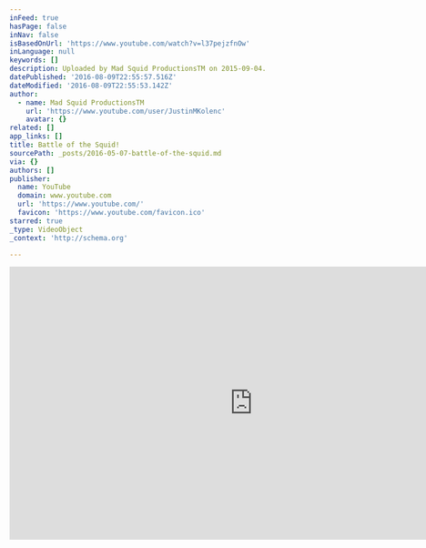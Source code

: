 ```yaml
---
inFeed: true
hasPage: false
inNav: false
isBasedOnUrl: 'https://www.youtube.com/watch?v=l37pejzfnOw'
inLanguage: null
keywords: []
description: Uploaded by Mad Squid ProductionsTM on 2015-09-04.
datePublished: '2016-08-09T22:55:57.516Z'
dateModified: '2016-08-09T22:55:53.142Z'
author:
  - name: Mad Squid ProductionsTM
    url: 'https://www.youtube.com/user/JustinMKolenc'
    avatar: {}
related: []
app_links: []
title: Battle of the Squid!
sourcePath: _posts/2016-05-07-battle-of-the-squid.md
via: {}
authors: []
publisher:
  name: YouTube
  domain: www.youtube.com
  url: 'https://www.youtube.com/'
  favicon: 'https://www.youtube.com/favicon.ico'
starred: true
_type: VideoObject
_context: 'http://schema.org'

---
```

<iframe src="https://cdn.embedly.com/widgets/media.html?src=https%3A%2F%2Fwww.youtube.com%2Fembed%2Fl37pejzfnOw%3Ffeature%3Doembed&amp;url=https%3A%2F%2Fwww.youtube.com%2Fwatch%3Fv%3Dl37pejzfnOw&amp;image=https%3A%2F%2Fi.ytimg.com%2Fvi%2Fl37pejzfnOw%2Fhqdefault.jpg&amp;key=b7d04c9b404c499eba89ee7072e1c4f7&amp;type=text%2Fhtml&amp;schema=youtube" width="854" height="480" scrolling="no" frameborder="0" allowfullscreen="" style=""></iframe>